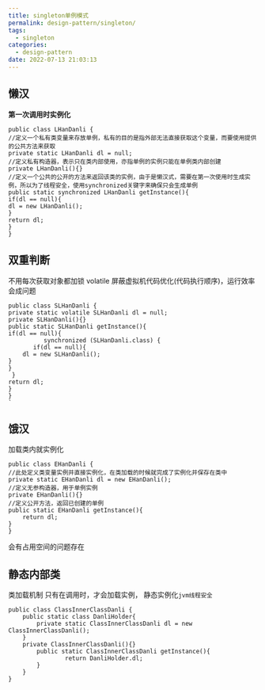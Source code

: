 ```yaml
---
title: singleton单例模式
permalink: design-pattern/singleton/
tags:
  - singleton
categories:
  - design-pattern
date: 2022-07-13 21:03:13
---
```




## 懒汉  

 **第一次调用时实例化**

```
public class LHanDanli {
//定义一个私有类变量来存放单例，私有的目的是指外部无法直接获取这个变量，而要使用提供的公共方法来获取
private static LHanDanli dl = null;
//定义私有构造器，表示只在类内部使用，亦指单例的实例只能在单例类内部创建
private LHanDanli(){}
//定义一个公共的公开的方法来返回该类的实例，由于是懒汉式，需要在第一次使用时生成实例，所以为了线程安全，使用synchronized关键字来确保只会生成单例
public static synchronized LHanDanli getInstance(){
if(dl == null){
dl = new LHanDanli();
}
return dl;
}
}
```
## 双重判断  

不用每次获取对象都加锁
volatile  屏蔽虚拟机代码优化(代码执行顺序)，运行效率会成问题

```
public class SLHanDanli {
private static volatile SLHanDanli dl = null;
private SLHanDanli(){}
public static SLHanDanli getInstance(){
if(dl == null){
          synchronized (SLHanDanli.class) {
       if(dl == null){
    dl = new SLHanDanli();
}
}
 }
return dl;
}
}
`

```

## 饿汉   

加载类内就实例化

<!--more-->

```
public class EHanDanli {
//此处定义类变量实例并直接实例化，在类加载的时候就完成了实例化并保存在类中
private static EHanDanli dl = new EHanDanli();
//定义无参构造器，用于单例实例
private EHanDanli(){}
//定义公开方法，返回已创建的单例
public static EHanDanli getInstance(){
    return dl;
}
}

```
会有占用空间的问题存在







## 静态内部类 

类加载机制   只有在调用时，才会加载实例，
静态实例化``jvm线程安全``

```
public class ClassInnerClassDanli {
    public static class DanliHolder{
        private static ClassInnerClassDanli dl = new ClassInnerClassDanli();
    }
    private ClassInnerClassDanli(){}
        public static ClassInnerClassDanli getInstance(){
                return DanliHolder.dl;
        }
    }
}
```
